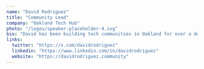```yaml
---
name: "David Rodriguez"
title: "Community Lead"
company: "Oakland Tech Hub"
photo: "/logos/speaker-placeholder-4.svg"
bio: "David has been building tech communities in Oakland for over a decade. He's the founder of several successful developer meetups and has helped launch dozens of local startups through his mentorship and community organizing work."
links:
  twitter: "https://x.com/davidrodriguez"
  linkedin: "https://www.linkedin.com/in/davidrodriguez"
  website: "https://davidrodriguez.community"
---
```

